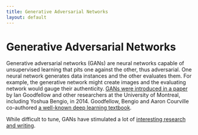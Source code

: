 ```yaml
---
title: Generative Adversarial Networks
layout: default
---
```


# Generative Adversarial Networks

Generative adversarial networks (GANs) are neural networks capable of  unsupervised learning that pits one against the other, thus adversarial. One neural network generates data instances and the other evaluates them. For example, the generative network might create images and the evaluating network would gauge their authenticity. [GANs were introduced in a paper](https://arxiv.org/abs/1406.2661) by Ian Goodfellow and other researchers at the University of Montreal, including Yoshua Bengio, in 2014. Goodfellow, Bengio and Aaron Courville co-authored [a well-known deep learning textbook](http://www.deeplearningbook.org/). 

While difficult to tune, GANs have stimulated a lot of [interesting research and writing](https://blog.openai.com/generative-models/). 
